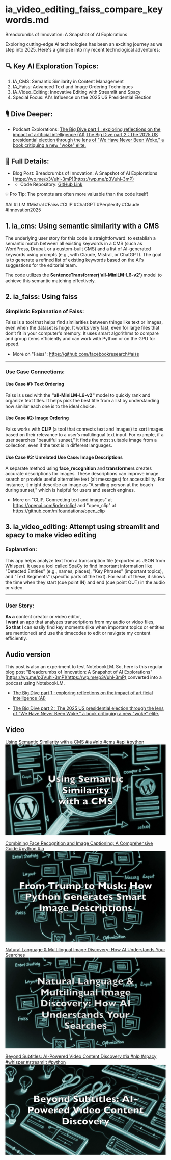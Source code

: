 # ia_video_editing_faiss_compare_keywords.md

Breadcrumbs of Innovation: A Snapshot of AI Explorations

Exploring cutting-edge AI technologies has been an exciting journey as we step into 2025. Here's a glimpse into my recent technological adventures:

## 🔍 Key AI Exploration Topics:
1. IA_CMS: Semantic Similarity in Content Management
2. IA_Faiss: Advanced Text and Image Ordering Techniques
3. IA_Video_Editing: Innovative Editing with Streamlit and Spacy
4. Special Focus: AI's Influence on the 2025 US Presidential Election

## 🎙️ Dive Deeper:
- Podcast Explorations: 
  [The Big Dive part 1 : exploring reflections on the impact of artificial intelligence (AI)](https://on.soundcloud.com/KYsxEU7Zh1qdDLGo8)
  [The Big Dive part 2 : The 2025 US presidential election through the lens of "We Have Never Been Woke," a book critiquing a new "woke" elite.](https://on.soundcloud.com/THjokmLiH8q194Gr9)

## 📝 Full Details:
- Blog Post: Breadcrumbs of Innovation: A Snapshot of AI Explorations [https://wp.me/p3Vuhl-3mP](https://wp.me/p3Vuhl-3mP)
- - Code Repository: [GitHub Link](https://shorturl.at/y5HNV)

💡 Pro Tip: The prompts are often more valuable than the code itself!

#AI #LLM #Mistral #Faiss #CLIP #ChatGPT #Perplexity #Claude #Innovation2025


## 1. ia_cms: Using semantic similarity with a CMS
The underlying user story for this code is straightforward: to establish a semantic match between all existing keywords in a CMS (such as WordPress, Drupal, or a custom-built CMS) and a list of AI-generated keywords using prompts (e.g., with Claude, Mistral, or ChatGPT). The goal is to generate a refined list of existing keywords based on the AI's suggestions for the editorial team.

The code utilizes the **SentenceTransformer('all-MiniLM-L6-v2')** model to achieve this semantic matching effectively.




## 2. ia_faiss: Using faiss

### Simplistic Explanation of Faiss:
Faiss is a tool that helps find similarities between things like text or images, even when the dataset is huge. It works very fast, even for large files that don’t fit in your computer's memory. It uses smart algorithms to compare and group items efficiently and can work with Python or on the GPU for speed.

- More on "Faiss": https://github.com/facebookresearch/faiss

---

### Use Case Connections:

#### **Use Case #1: Text Ordering**
Faiss is used with the **"all-MiniLM-L6-v2"** model to quickly rank and organize text titles. It helps pick the best title from a list by understanding how similar each one is to the ideal choice.

#### **Use Case #2: Image Ordering**
Faiss works with **CLIP** (a tool that connects text and images) to sort images based on their relevance to a user’s multilingual text input. For example, if a user searches "beautiful sunset," it finds the most suitable image from a collection, even if the text is in different languages.


#### Use Case #3:  Unrelated Use Case: Image Descriptions
A separate method using **face_recognition** and **transformers** creates accurate descriptions for images. These descriptions can improve image search or provide useful alternative text (alt messages) for accessibility. For instance, it might describe an image as "A smiling person at the beach during sunset," which is helpful for users and search engines.


- More on "CLIP, Connecting text and images" at https://openai.com/index/clip/ and "open_clip" at https://github.com/mlfoundations/open_clip


## 3. ia_video_editing: Attempt using streamlit and spacy to make video editing
 
### Explanation:
This app helps analyze text from a transcription file (exported as JSON from Whisper). It uses a tool called SpaCy to find important information like "Detected Entities" (e.g., names, places), "Key Phrases" (important topics), and "Text Segments" (specific parts of the text). For each of these, it shows the time when they start (cue point IN) and end (cue point OUT) in the audio or video.

---

### User Story:
**As a** content creator or video editor,  
**I want** an app that analyzes transcriptions from my audio or video files,  
**So that** I can easily find key moments (like when important topics or entities are mentioned) and use the timecodes to edit or navigate my content efficiently.


## Audio version
This post is also an experiment to test NotebookLM. So, here is this regular blog post "Breadcrumbs of Innovation: A Snapshot of AI Explorations" [https://wp.me/p3Vuhl-3mP](https://wp.me/p3Vuhl-3mP) converted into a podcast using NotebookLM.


- [The Big Dive part 1 : exploring reflections on the impact of artificial intelligence (AI)](https://on.soundcloud.com/KYsxEU7Zh1qdDLGo8)

- [The Big Dive part 2 : The 2025 US presidential election through the lens of "We Have Never Been Woke," a book critiquing a new "woke" elite.](https://on.soundcloud.com/THjokmLiH8q194Gr9)

## Video

[Using Semantic Similarity with a CMS #ia #nlp #cms #api #python](https://www.youtube.com/watch?v=xjf1xogmvp4)[![Using Semantic Similarity with a CMS #ia #nlp #cms #api #python](001_ia_cms_semantic_similarity.png)](https://www.youtube.com/watch?v=xjf1xogmvp4)

[Combining Face Recognition and Image Captioning: A Comprehensive Guide #python #ia](https://www.youtube.com/watch?v=nPmrj9mBc-0)[![Combining Face Recognition and Image Captioning: A Comprehensive Guide #python #ia](002_ia_faiss_generate_caption.png)](https://www.youtube.com/watch?v=nPmrj9mBc-0)


[Natural Language & Multilingual Image Discovery: How AI Understands Your Searches](https://www.youtube.com/watch?v=SJ8FaKZUiUI)[![Natural Language & Multilingual Image Discovery: How AI Understands Your Searches](003_ia_faiss_natural_language_query.png)](https://www.youtube.com/watch?v=SJ8FaKZUiUI)


[Beyond Subtitles: AI-Powered Video Content Discovery #ia #nlp #spacy #whisper #streamlit #python](https://www.youtube.com/watch?v=gblpFYX4Wqg)[![Beyond Subtitles: AI-Powered Video Content Discovery #ia #nlp #spacy #whisper #streamlit #python](004_ia_video_editing.png)](https://www.youtube.com/watch?v=gblpFYX4Wqg)






